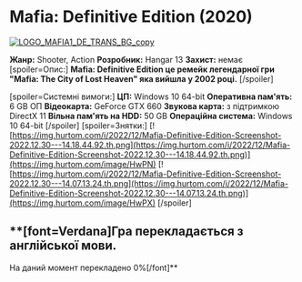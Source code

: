 # **Mafia: Definitive Edition (2020)**
[![LOGO_MAFIA1_DE_TRANS_BG_copy](https://i.im.ge/2023/06/10/iF82u9.LOGO-MAFIA1-DE-TRANS-BG-copy.png)](https://im.ge/i/iF82u9)

**Жанр:** Shooter, Action
**Розробник:** Hangar 13
**Захист:** немає
[spoiler=Опис:]
**Mafia: Definitive Edition це ремейк легендарної гри "Mafia: The City of Lost Heaven" яка вийшла у 2002 році.**
[/spoiler]

[spoiler=Системні вимоги:]
**ЦП:** Windows 10 64-bit
**Оперативна пам'ять:** 6 GB ОП
**Відеокарта:** GeForce GTX 660
**Звукова карта:** з підтримкою DirectX 11
**Вільна пам'ять на HDD:** 50 GB
**Операційна система:** Windows 10 64-bit
[/spoiler]
[spoiler=Знятки:]
[![https://img.hurtom.com/i/2022/12/Mafia-Definitive-Edition-Screenshot-2022.12.30---14.18.44.92.th.png](https://img.hurtom.com/i/2022/12/Mafia-Definitive-Edition-Screenshot-2022.12.30---14.18.44.92.th.png)](https://img.hurtom.com/image/HwPN) [![https://img.hurtom.com/i/2022/12/Mafia-Definitive-Edition-Screenshot-2022.12.30---14.07.13.24.th.png](https://img.hurtom.com/i/2022/12/Mafia-Definitive-Edition-Screenshot-2022.12.30---14.07.13.24.th.png)](https://img.hurtom.com/image/HwPX)
[/spoiler]
## **[font=Verdana]Гра перекладається з англійської мови.
На даний момент перекладено 0%[/font]**
